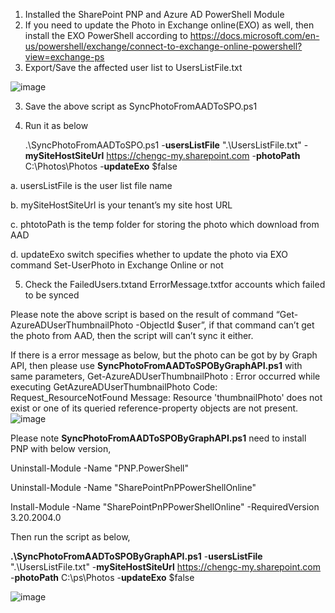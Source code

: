 1. Installed the SharePoint PNP and Azure AD PowerShell Module 
2. If you need to update the Photo in Exchange online(EXO) as well, then install the EXO PowerShell according to https://docs.microsoft.com/en-us/powershell/exchange/connect-to-exchange-online-powershell?view=exchange-ps
3. Export/Save the affected user list to UsersListFile.txt

![image](https://user-images.githubusercontent.com/21354416/151100496-3493c7df-0f19-4087-8173-c3a46d5db5d8.png)

3. Save the above script as SyncPhotoFromAADToSPO.ps1
4. Run it as below 
	
	.\SyncPhotoFromAADToSPO.ps1 -**usersListFile** ".\UsersListFile.txt" -**mySiteHostSiteUrl** https://chengc-my.sharepoint.com -**photoPath** C:\Photos\Photos -**updateExo** $false
	
a. usersListFile is the user list file name

b. mySiteHostSiteUrl is your tenant’s my site host URL

c. phtotoPath is the temp folder for storing the photo which download from AAD

d. updateExo switch specifies whether to update the photo via EXO command Set-UserPhoto in Exchange Online or not

5. Check the FailedUsers.txtand ErrorMessage.txtfor accounts which failed to be synced 
 
Please note the above script is based on the result of command “Get-AzureADUserThumbnailPhoto -ObjectId $user”, if that command can’t get the photo from AAD, then the script will can’t sync it either.

If there is a error message as below, but the photo can be got by by Graph API, then please use **SyncPhotoFromAADToSPOByGraphAPI.ps1** with same parameters,
	Get-AzureADUserThumbnailPhoto : Error occurred while executing GetAzureADUserThumbnailPhoto
	Code: Request_ResourceNotFound
	Message: Resource 'thumbnailPhoto' does not exist or one of its queried reference-property objects are not
	present.
![image](https://user-images.githubusercontent.com/21354416/151100735-52c86402-46e4-4ba5-b90b-56aeb9fba64d.png)

Please note **SyncPhotoFromAADToSPOByGraphAPI.ps1** need to install PNP with below version,

Uninstall-Module -Name "PNP.PowerShell"

Uninstall-Module -Name "SharePointPnPPowerShellOnline"

Install-Module -Name "SharePointPnPPowerShellOnline" -RequiredVersion 3.20.2004.0

Then run the script as below,

**.\SyncPhotoFromAADToSPOByGraphAPI.ps1** -**usersListFile** ".\UsersListFile.txt" -**mySiteHostSiteUrl** https://chengc-my.sharepoint.com -**photoPath** C:\ps\Photos -**updateExo** $false

![image](https://user-images.githubusercontent.com/21354416/151515934-0579cdb1-f2e9-4842-9042-20c5bf5c99fa.png)


